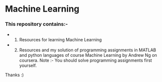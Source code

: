 # Machine Learning

### This repository contains:-
* 1. Resources for learning Machine Learning
* 2. Resources and my solution of programming assignments in MATLAB and python languages of course Machine Learning by Andrew Ng on coursera.
     Note :- You should solve programming assignments first yourself.
     
Thanks :)